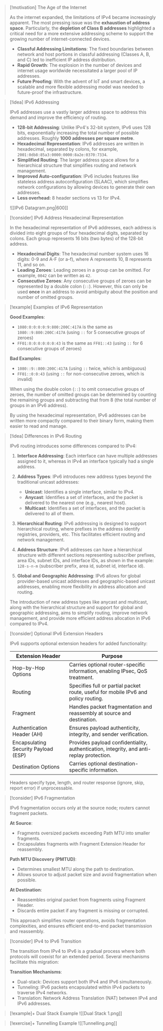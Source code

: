 > [!motivation] The Age of the Internet
> 
> As the internet expanded, the limitations of IPv4 became increasingly apparent. The most pressing issue was the **exhaustion of address space**. Particularly, the **depletion of Class B addresses** highlighted a critical need for a more extensive addressing scheme to support the growing number of internet-connected devices.
> 
> - **Classful Addressing Limitations**: The fixed boundaries between network and host portions in classful addressing (Classes A, B, and C) led to inefficient IP address distribution.
> - **Rapid Growth**: The explosion in the number of devices and internet usage worldwide necessitated a larger pool of IP addresses.
> - **Future Proofing**: With the advent of IoT and smart devices, a scalable and more flexible addressing model was needed to future-proof the infrastructure.
 
> [!idea] IPv6 Addressing
> 
> IPv6 addresses use  a vastly larger address space to address this demand and improve the efficiency of routing.
> 
> - **128-bit Addressing**: Unlike IPv4's 32-bit system, IPv6 uses 128 bits, exponentially increasing the total number of possible addresses. Roughly **1000 addresses per square metre**.
> - **Hexadecimal Representation**: IPv6 addresses are written in hexadecimal, separated by colons, for example, `2001:0db8:85a3:0000:0000:8a2e:0370:7334`. 
> - **Simplified Routing**: The larger address space allows for a hierarchical structure that simplifies routing and network management.
> - **Improved Auto-configuration**: IPv6 includes features like stateless address autoconfiguration (SLAAC), which simplifies network configurations by allowing devices to generate their own addresses.
> - **Less overhead:** 8 header sections vs 13 for IPv4.
> 
> ![[IPv6 Datagram.png|600]]

> [!consider] IPv6 Address Hexadecimal Representation
>
> In the hexadecimal representation of IPv6 addresses, each address is divided into eight groups of four hexadecimal digits, separated by colons. Each group represents 16 bits (two bytes) of the 128-bit address.
>
> - **Hexadecimal Digits**: The hexadecimal number system uses 16 digits: 0-9 and A-F (or a-f), where A represents 10, B represents 11, and so on.
> - **Leading Zeroes**: Leading zeroes in a group can be omitted. For example, `0042` can be written as `42`.
> - **Consecutive Zeroes**: Any consecutive groups of zeroes can be represented by a double colon (`::`). However, this can only be used **once** in an address to avoid ambiguity about the position and number of omitted groups.


> [!example] Examples of IPv6 Representation
>
> **Good Examples**:
>
> - `1080:0:0:0:0:9:800:200C:417A` is the same as `1080::9:800:200C:417A` (using `::` for 5 consecutive groups of zeroes)
> - `FF01:0:0:0:0:0:0:43` is the same as `FF01::43` (using `::` for 6 consecutive groups of zeroes)
>
> **Bad Examples**:
>
> - `1080::9::800:200C:417A` (using `::` twice, which is ambiguous)
> - `FF01::0:0:43` (using `::` for non-consecutive zeroes, which is invalid)
>
> When using the double colon (`::`) to omit consecutive groups of zeroes, the number of omitted groups can be determined by counting the remaining groups and subtracting that from 8 (the total number of groups in an IPv6 address).
>
> By using the hexadecimal representation, IPv6 addresses can be written more compactly compared to their binary form, making them easier to read and manage.

> [!idea] Differences in IPv6 Routing
>
> IPv6 routing introduces some differences compared to IPv4:
>
> 1. **Interface Addressing**: Each interface can have multiple addresses assigned to it, whereas in IPv4 an interface typically had a single address.
>
> 2. **Address Types**: IPv6 introduces new address types beyond the traditional unicast addresses:
>    - **Unicast**: Identifies a single interface, similar to IPv4.
>    - **Anycast**: Identifies a set of interfaces, and the packet is delivered to the nearest one (e.g., nearest host).
>    - **Multicast**: Identifies a set of interfaces, and the packet is delivered to all of them.
>
> 3. **Hierarchical Routing**: IPv6 addressing is designed to support hierarchical routing, where prefixes in the address identify registries, providers, etc. This facilitates efficient routing and network management.
>
> 4. **Address Structure**: IPv6 addresses can have a hierarchical structure with different sections representing subscriber prefixes, area IDs, subnet IDs, and interface IDs, as shown in the example: `128-s-n-m` (subscriber prefix, area id, subnet id, interface id).
>
> 5. **Global and Geographic Addressing**: IPv6 allows for global provider-based unicast addresses and geographic-based unicast addresses, enabling more flexibility in address allocation and routing.
>
> The introduction of new address types like anycast and multicast, along with the hierarchical structure and support for global and geographic addressing, aims to simplify routing, improve network management, and provide more efficient address allocation in IPv6 compared to IPv4.

> [!consider] Optional IPv6 Extension Headers
>
> IPv6 supports optional extension headers for added functionality:
>
> | Extension Header | Purpose |
> |-------------------|----------|
> | Hop-by-Hop Options | Carries optional router-specific information, enabling IPsec, QoS treatment. |
> | Routing | Specifies full or partial packet route, useful for mobile IPv6 and policy routing. |
> | Fragment | Handles packet fragmentation and reassembly at source and destination. |
> | Authentication Header (AH) | Ensures payload authenticity, integrity, and sender verification. |
> | Encapsulating Security Payload (ESP) | Provides payload confidentiality, authentication, integrity, and anti-replay protection. |
> | Destination Options | Carries optional destination-specific information. |
>
> Headers specify type, length, and router response (ignore, skip, report error) if unprocessable.


> [!consider] IPv6 Fragmentation
>
> IPv6 fragmentation occurs only at the source node; routers cannot fragment packets.
>
> **At Source**:
> - Fragments oversized packets exceeding Path MTU into smaller fragments.
> - Encapsulates fragments with Fragment Extension Header for reassembly.
>
> **Path MTU Discovery (PMTUD)**:
> - Determines smallest MTU along the path to destination.
> - Allows source to adjust packet size and avoid fragmentation when possible.
>
> **At Destination**:
> - Reassembles original packet from fragments using Fragment Header.
> - Discards entire packet if any fragment is missing or corrupted.
>
> This approach simplifies router operations, avoids fragmentation complexities, and ensures efficient end-to-end packet transmission and reassembly.


> [!consider] IPv4 to IPv6 Transition
>
> The transition from IPv4 to IPv6 is a gradual process where both protocols will coexist for an extended period. Several mechanisms facilitate this migration:
>
> **Transition Mechanisms**:
> - Dual-stack: Devices support both IPv4 and IPv6 simultaneously.
> - Tunneling: IPv6 packets encapsulated within IPv4 packets to traverse IPv4 networks.
> - Translation: Network Address Translation (NAT) between IPv4 and IPv6 addresses.
>


> [!example]+ Dual Stack Example
> ![[Dual Stack 1.png]]


> [!exercise]+ Tunnelling Example 
> ![[Tunnelling.png]]



